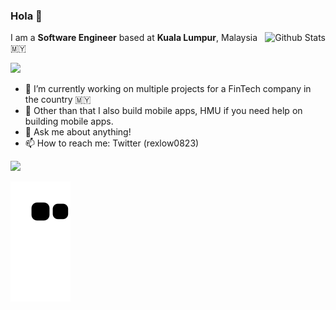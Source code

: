 ### Hola 👋

<img align="right" src="https://github-readme-stats.vercel.app/api?username=rexlow&show_icons=true" alt="Github Stats" />

I am a <b>Software Engineer</b> based at <b>Kuala Lumpur</b>, Malaysia 🇲🇾 

![](https://komarev.com/ghpvc/?username=rexlow&color=7c4dff)

- 🔭 I’m currently working on multiple projects for a FinTech company in the country 🇲🇾 
- 📱 Other than that I also build mobile apps, HMU if you need help on building mobile apps.
- 💬 Ask me about anything!
- 📫 How to reach me: Twitter (rexlow0823)

![](https://hit.yhype.me/github/profile?user_id=7680796)


[![github contribution grid snake animation](https://raw.githubusercontent.com/rexlow/rexlow/output/github-contribution-grid-snake.svg)](https://github.com/rexlow)
